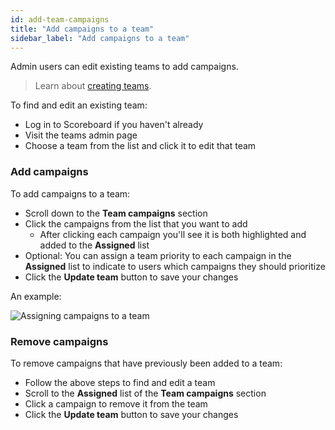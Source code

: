 ```yaml
---
id: add-team-campaigns
title: "Add campaigns to a team"
sidebar_label: "Add campaigns to a team"
---
```


Admin users can edit existing teams to add campaigns.

> Learn about [creating teams](/docs/admin/create-team).

To find and edit an existing team:

- Log in to Scoreboard if you haven't already
- Visit the teams admin page
- Choose a team from the list and click it to edit that team

### Add campaigns

To add campaigns to a team:

- Scroll down to the **Team campaigns** section
- Click the campaigns from the list that you want to add
  - After clicking each campaign you'll see it is both highlighted and added to the **Assigned** list
- Optional: You can assign a team priority to each campaign in the **Assigned** list to indicate to users which campaigns they should prioritize
- Click the **Update team** button to save your changes

An example:

![Assigning campaigns to a team](/docs/img/add-team-campaigns.png)

### Remove campaigns

To remove campaigns that have previously been added to a team:

- Follow the above steps to find and edit a team
- Scroll to the **Assigned** list of the **Team campaigns** section
- Click a campaign to remove it from the team
- Click the **Update team** button to save your changes
